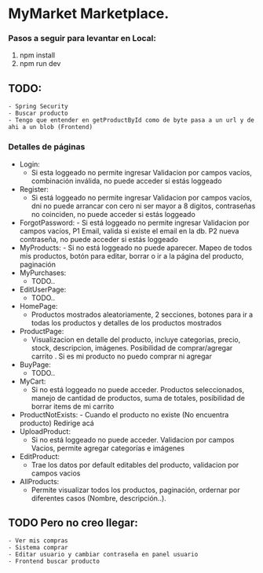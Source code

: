 # MyMarket Marketplace.

### Pasos a seguir para levantar en Local:

1. npm install
2. npm run dev

## TODO:

    - Spring Security
    - Buscar producto
    - Tengo que entender en getProductById como de byte pasa a un url y de ahi a un blob (Frontend)

### Detalles de páginas

- Login:
  - Si esta loggeado no permite ingresar Validacion por campos vacíos, combinación inválida, no puede acceder si estás loggeado
- Register:
  - Si está loggeado no permite ingresar Validacion por campos vacíos, dni no puede arrancar con cero ni ser mayor a 8 digitos, contraseñas no coinciden, no puede acceder si estás loggeado
- ForgotPassword: - Si está loggeado no permite ingresar Validacion por campos vacíos, P1 Email, valida si existe el email en la db. P2 nueva contraseña, no puede acceder si estás loggeado
- MyProducts: - Si no está loggeado no puede aparecer. Mapeo de todos mis productos, botón para editar, borrar o ir a la página del producto, paginación
- MyPurchases:
  - TODO..
- EditUserPage:
  - TODO..
- HomePage:
  - Productos mostrados aleatoriamente, 2 secciones, botones para ir a todas los productos y detalles de los productos mostrados
- ProductPage:
  - Visualizacion en detalle del producto, incluye categorias, precio, stock, descripcion, imágenes. Posibilidad de comprar/agregar carrito . Si es mi producto no puedo comprar ni agregar
- BuyPage:
  - TODO..
- MyCart:
  - Si no está loggeado no puede acceder. Productos seleccionados, manejo de cantidad de productos, suma de totales, posibilidad de borrar items de mi carrito
- ProductNotExists: - Cuando el producto no existe (No encuentra producto) Redirige acá
- UploadProduct:
  - Si no está loggeado no puede acceder. Validacion por campos Vacios, permite agregar categorías e imágenes
- EditProduct:
  - Trae los datos por default editables del producto, validacion por campos vacios
- AllProducts:
  - Permite visualizar todos los productos, paginación, ordernar por diferentes casos (Nombre, descripción..).

## TODO Pero no creo llegar:

    - Ver mis compras
    - Sistema comprar
    - Editar usuario y cambiar contraseña en panel usuario
    - Frontend buscar producto
